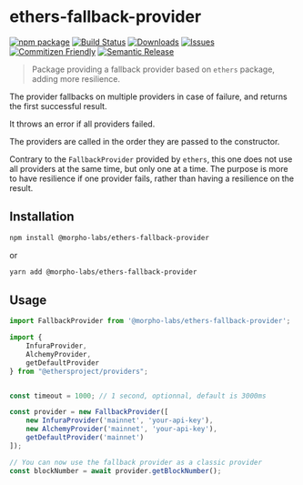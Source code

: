 # ethers-fallback-provider
[![npm package][npm-img]][npm-url]
[![Build Status][build-img]][build-url]
[![Downloads][downloads-img]][downloads-url]
[![Issues][issues-img]][issues-url]
[![Commitizen Friendly][commitizen-img]][commitizen-url]
[![Semantic Release][semantic-release-img]][semantic-release-url]

> Package providing a fallback provider based on `ethers` package, adding more resilience.

The provider fallbacks on multiple providers in case of failure, and returns the first successful result.

It throws an error if all providers failed.

The providers are called in the order they are passed to the constructor.

Contrary to the `FallbackProvider` provided by `ethers`, this one does not use all providers at the same time, but only one at a time.
The purpose is more to have resilience if one provider fails, rather than having a resilience on the result.

## Installation
```bash
npm install @morpho-labs/ethers-fallback-provider
```
or
```bash
yarn add @morpho-labs/ethers-fallback-provider
```

## Usage

```typescript
import FallbackProvider from '@morpho-labs/ethers-fallback-provider';

import { 
    InfuraProvider, 
    AlchemyProvider, 
    getDefaultProvider 
} from "@ethersproject/providers";


const timeout = 1000; // 1 second, optionnal, default is 3000ms

const provider = new FallbackProvider([
    new InfuraProvider('mainnet', 'your-api-key'),
    new AlchemyProvider('mainnet', 'your-api-key'),
    getDefaultProvider('mainnet')
]);

// You can now use the fallback provider as a classic provider
const blockNumber = await provider.getBlockNumber();

```


[build-img]: https://github.com/morpho-labs/ethers-fallback-provider/actions/workflows/ci.yml/badge.svg?branch=main
[build-url]: https://github.com/morpho-labs/ethers-fallback-provider/actions/workflows/ci.yml
[downloads-img]: https://img.shields.io/npm/dt/ethers-multicall-provider
[downloads-url]: https://www.npmtrends.com/ethers-multicall-provider
[npm-img]: https://img.shields.io/npm/v/ethers-multicall-provider
[npm-url]: https://www.npmjs.com/package/ethers-multicall-provider
[issues-img]: https://img.shields.io/github/issues/morpho-labs/ethers-fallback-provider
[issues-url]: https://github.com/morpho-labs/ethers-fallback-provider/issues
[codecov-img]: https://codecov.io/gh/morpho-labs/ethers-fallback-provider/branch/main/graph/badge.svg
[codecov-url]: https://codecov.io/gh/morpho-labs/ethers-fallback-provider
[semantic-release-img]: https://img.shields.io/badge/%20%20%F0%9F%93%A6%F0%9F%9A%80-semantic--release-e10079.svg
[semantic-release-url]: https://github.com/semantic-release/semantic-release
[commitizen-img]: https://img.shields.io/badge/commitizen-friendly-brightgreen.svg
[commitizen-url]: http://commitizen.github.io/cz-cli/
